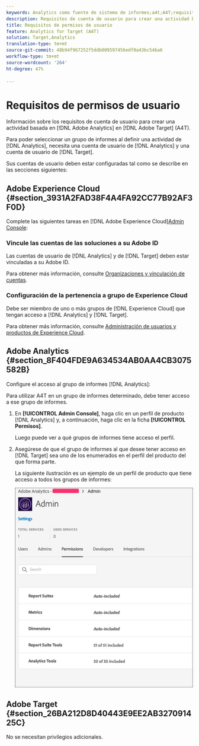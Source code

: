 ```yaml
---
keywords: Analytics como fuente de sistema de informes;a4t;A4T;requisitos
description: Requisitos de cuenta de usuario para crear una actividad basada en Adobe Analytics en Adobe Target (A4T).
title: Requisitos de permisos de usuario
feature: Analytics for Target (A4T)
solution: Target,Analytics
translation-type: tm+mt
source-git-commit: 48b94f967252f5ddb009597456edf0a43bc54ba6
workflow-type: tm+mt
source-wordcount: '264'
ht-degree: 47%

---
```



# Requisitos de permisos de usuario

Información sobre los requisitos de cuenta de usuario para crear una actividad basada en [!DNL Adobe Analytics] en [!DNL Adobe Target] (A4T).

Para poder seleccionar un grupo de informes al definir una actividad de [!DNL Analytics], necesita una cuenta de usuario de [!DNL Analytics] y una cuenta de usuario de [!DNL Target].

Sus cuentas de usuario deben estar configuradas tal como se describe en las secciones siguientes:

## Adobe Experience Cloud {#section_3931A2FAD38F4A4FA92CC77B92AF3F0D}

Complete las siguientes tareas en [!DNL Adobe Experience Cloud][Admin Console](https://adminconsole.adobe.com):

### Vincule las cuentas de las soluciones a su Adobe ID

Las cuentas de usuario de [!DNL Analytics] y de [!DNL Target] deben estar vinculadas a su Adobe ID.

Para obtener más información, consulte [Organizaciones y vinculación de cuentas](https://docs.adobe.com/help/en/core-services/interface/manage-users-and-products/organizations.html).

### Configuración de la pertenencia a grupo de Experience Cloud

Debe ser miembro de uno o más grupos de [!DNL Experience Cloud] que tengan acceso a [!DNL Analytics] y [!DNL Target].

Para obtener más información, consulte [Administración de usuarios y productos de Experience Cloud](https://experienceleague.adobe.com/docs/core-services/interface/manage-users-and-products/admin-getting-started.html).

## Adobe Analytics    {#section_8F404FDE9A634534AB0AA4CB3075582B}

Configure el acceso al grupo de informes [!DNL Analytics]:

Para utilizar A4T en un grupo de informes determinado, debe tener acceso a ese grupo de informes.

1. En **[!UICONTROL Admin Console]**, haga clic en un perfil de producto [!DNL Analytics] y, a continuación, haga clic en la ficha **[!UICONTROL Permisos]**.

   Luego puede ver a qué grupos de informes tiene acceso el perfil.

1. Asegúrese de que el grupo de informes al que desee tener acceso en [!DNL Target] sea uno de los enumerados en el perfil del producto del que forma parte.

   La siguiente ilustración es un ejemplo de un perfil de producto que tiene acceso a todos los grupos de informes:

   ![Ficha Permiso de Admin Console](/help/c-integrating-target-with-mac/a4t/assets/permissions-tab.png)

## Adobe Target {#section_26BA212D8D40443E9EE2AB327091425C}

No se necesitan privilegios adicionales.
